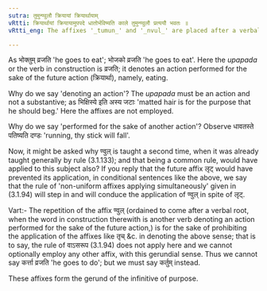 ```yaml
---
sutra: तुमुन्ण्वुलौ क्रियायां क्रियार्थायाम्
vRtti: क्रियार्थायां क्रियायामुपपदे धातोर्भविष्यति काले तुमुन्ण्वुलौ प्रत्ययौ भवतः ॥
vRtti_eng: The affixes '_tumun_' and '_nvul_' are placed after a verbal root, with the force of the future, when the word in construction therewith is another verb, denoting an action performed for the sake of the (future) action.

---
```

As भोक्तुम् व्रजति 'he goes to eat'; भोजको व्रजति 'he goes to eat'. Here the _upapada_ or the verb in construction is व्रजति; it denotes an action performed for the sake of the future action (क्रियार्था), namely, eating.

Why do we say 'denoting an action'? The _upapada_ must be an action and not a substantive; as भिक्षिस्ये इति अस्य जटाः 'matted hair is for the purpose that he should beg.' Here the affixes are not employed.

Why do we say 'performed for the sake of another action'? Observe धावतस्ते पतिष्यति दण्डः 'running, thy stick will fall'.

Now, it might be asked why ण्वुल् is taught a second time, when it was already taught generally by rule (3.1.133); and that being a common rule, would have applied to this subject also? If you reply that the future affix लृट् would have prevented its application, in conditional sentences like the above, we say that the rule of 'non-uniform affixes applying simultaneously' given in (3.1.94) will step in and will conduce the application of ण्वुल् in spite of लृट्.

Vart:- The repetition of the affix ण्वुल् (ordained to come after a verbal root, when the word in construction therewith is another verb denoting an action performed for the sake of the future action,) is for the sake of prohibiting the application of the affixes like तृच् &c. in denoting the above sense; that is to say, the rule of वाऽसरूप (3.1.94) does not apply here and we cannot optionally employ any other affix, with this gerundial sense. Thus we cannot say कर्त्ता व्रजति 'he goes to do'; but we must say कर्तुम् instead.

These affixes form the gerund of the infinitive of purpose.